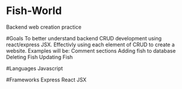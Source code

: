 # Fish-World
Backend web creation practice


#Goals
To better understand backend CRUD development using react/express JSX. Effectivly using each element of CRUD to create a website. Examples
will be:
Comment sections
Adding fish to database
Deleting Fish 
Updating Fish

#Languages
Javascript

#Frameworks
Express
React 
JSX
